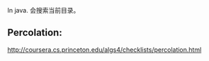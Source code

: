 In java.
会搜索当前目录。
## Percolation:

http://coursera.cs.princeton.edu/algs4/checklists/percolation.html
